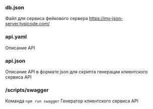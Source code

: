 ### db.json
Файл для сервиса фейкового сервера https://my-json-server.typicode.com/

### api.yaml
Описание API

### api.json
Описание API в формате json для скрипта генерации клиентского сервиса API

### /scripts/swagger
Команда `npm run swagger`
Генератор клиентского сервиса API
